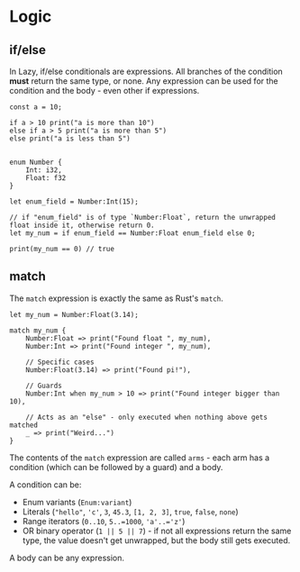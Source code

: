 
# Logic

## if/else

In Lazy, if/else conditionals are expressions. All branches of the condition **must** return the same type, or none. Any expression can be used for the condition and the body - even other if expressions.

```
const a = 10;

if a > 10 print("a is more than 10")
else if a > 5 print("a is more than 5")
else print("a is less than 5")
```

```

enum Number {
    Int: i32,
    Float: f32
}

let enum_field = Number:Int(15);

// if "enum_field" is of type `Number:Float`, return the unwrapped float inside it, otherwise return 0.
let my_num = if enum_field == Number:Float enum_field else 0;

print(my_num == 0) // true
```

## match

The `match` expression is exactly the same as Rust's `match`.

```
let my_num = Number:Float(3.14);

match my_num {
    Number:Float => print("Found float ", my_num),
    Number:Int => print("Found integer ", my_num),

    // Specific cases
    Number:Float(3.14) => print("Found pi!"),

    // Guards
    Number:Int when my_num > 10 => print("Found integer bigger than 10),

    // Acts as an "else" - only executed when nothing above gets matched
    _ => print("Weird...")
}
```

The contents of the `match` expression are called `arms` - each arm has a condition (which can be followed by a guard) and a body. 

A condition can be:

- Enum variants (`Enum:variant`)
- Literals (`"hello"`, `'c'`, `3`, `45.3`, `[1, 2, 3]`, `true`, `false`, `none`)
- Range iterators (`0..10`, `5..=1000`, `'a'..='z'`)
- OR binary operator (`1 || 5 || 7`) - if not all expressions return the same type, the value doesn't get unwrapped, but the body still gets executed.

A body can be any expression. 